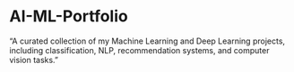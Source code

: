 # AI-ML-Portfolio
“A curated collection of my Machine Learning and Deep Learning projects, including classification, NLP, recommendation systems, and computer vision tasks.”
